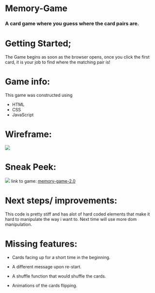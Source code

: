 # Memory-Game  
### A card game where you guess where the card pairs are.

# Getting Started;

The Game begins as soon as the browser opens, once you click the first card, it is your job to find where the matching pair is!

# Game info:

This game was constructed using
- HTML 
- CSS 
- JavaScript

# Wireframe:
![](https://i.ibb.co/LQrKq5K/Screenshot-from-2021-10-22-10-17-02.png)

# Sneak Peek:
![](https://i.ibb.co/k2QyYDP/Screenshot-from-2021-10-21-12-17-40.png)
link to game: [memory-game-2.0](https://memory-game-2.surge.sh/)

# Next steps/ improvements:

This code is pretty stiff and has alot of hard coded elements that make it hard to manipulate the way i want to. Next time will use more dom manipulation.

# Missing features:

- Cards facing up for a short time in the beginning.

- A different message upon re-start.

- A shuffle function that would shuffle the cards.

- Animations of the cards flipping.
